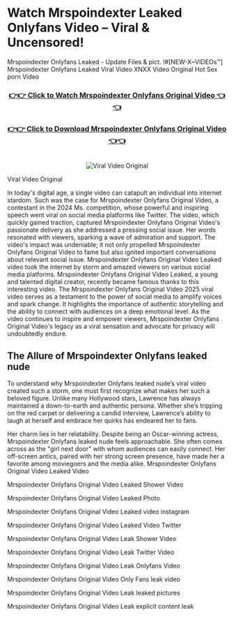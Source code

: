 # Watch Mrspoindexter Leaked Onlyfans Video – Viral & Uncensored!

Mrspoindexter Onlyfans Leaked - Update Files & pict. !#[NEW-X~VIDEOs™] Mrspoindexter Onlyfans Leaked Viral Video XNXX Video Original Hot Sex porn Video
<br>
<div align="center">
<h3><a href="https://links2leaks.com?utm_source=mrspoindexter&utm_medium=gitlong" rel="nofollow">👉👉 Click to Watch Mrspoindexter Onlyfans Original Video 👈👈</a></h3>
<h3><a href="https://links2leaks.com?utm_source=mrspoindexter&utm_medium=gitlong" rel="nofollow">👉👉 Click to Download Mrspoindexter Onlyfans Original Video 👈👈</a></h3>
<br>
<a href="https://links2leaks.com?utm_source=mrspoindexter&utm_medium=gitlong" rel="nofollow"><img src="https://i.ibb.co/Gkj2r4b/banner.png" alt="Viral Video Original" style="max-width: 100%; display: inline-block;" data-target="animated-image.originalImage"></a>
</div>

Viral Video Original

In today's digital age, a single video can catapult an individual into internet stardom. Such was the case for Mrspoindexter Onlyfans Original Video, a contestant in the 2024 Ms. competition, whose powerful and inspiring speech went viral on social media platforms like Twitter.
The video, which quickly gained traction, captured Mrspoindexter Onlyfans Original Video's passionate delivery as she addressed a pressing social issue. Her words resonated with viewers, sparking a wave of admiration and support. The video's impact was undeniable; it not only propelled Mrspoindexter Onlyfans Original Video to fame but also ignited important conversations about relevant social issue.
Mrspoindexter Onlyfans Original Video Leaked video took the internet by storm and amazed viewers on various social media platforms. Mrspoindexter Onlyfans Original Video Leaked, a young and talented digital creator, recently became famous thanks to this interesting video.
The Mrspoindexter Onlyfans Original Video 2025 viral video serves as a testament to the power of social media to amplify voices and spark change. It highlights the importance of authentic storytelling and the ability to connect with audiences on a deep emotional level. As the video continues to inspire and empower viewers, Mrspoindexter Onlyfans Original Video's legacy as a viral sensation and advocate for privacy will undoubtedly endure.

<h2>The Allure of Mrspoindexter Onlyfans leaked nude</h2>


To understand why Mrspoindexter Onlyfans leaked nude’s viral video created such a storm, one must first recognize what makes her such a beloved figure. Unlike many Hollywood stars, Lawrence has always maintained a down-to-earth and authentic persona. Whether she’s tripping on the red carpet or delivering a candid interview, Lawrence’s ability to laugh at herself and embrace her quirks has endeared her to fans.

Her charm lies in her relatability. Despite being an Oscar-winning actress, Mrspoindexter Onlyfans leaked nude feels approachable. She often comes across as the "girl next door" with whom audiences can easily connect. Her off-screen antics, paired with her strong screen presence, have made her a favorite among moviegoers and the media alike.
Mrspoindexter Onlyfans Original Video Leaked Video

Mrspoindexter Onlyfans Original Video Leaked Shower Video

Mrspoindexter Onlyfans Original Video Leaked Photo

Mrspoindexter Onlyfans Original Video Leaked video instagram

Mrspoindexter Onlyfans Original Video Leaked Video Twitter

Mrspoindexter Onlyfans Original Video Leak Shower Video

Mrspoindexter Onlyfans Original Video Leak Twitter Video

Mrspoindexter Onlyfans Original Video Leak Onlyfans Video

Mrspoindexter Onlyfans Original Video Only Fans leak video

Mrspoindexter Onlyfans Original Video Leak leaked pictures

Mrspoindexter Onlyfans Original Video Leak explicit content leak